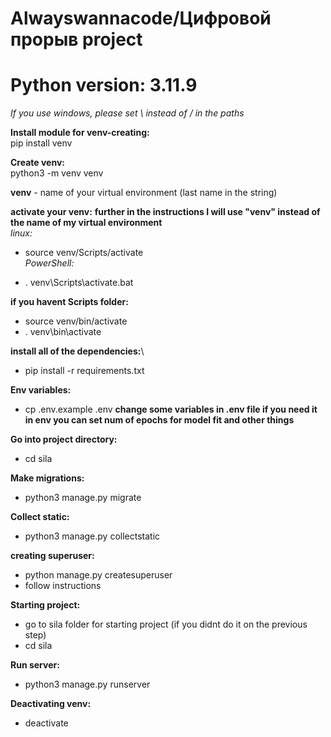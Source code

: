 # Alwayswannacode/Цифровой прорыв project
# Python version: 3.11.9

*If you use windows, please set \ instead of / in the paths*

**Install module for venv-creating:**\
pip install venv

**Create venv:**\
python3 -m venv venv

**venv** - name of your virtual environment (last name in the string)

**activate your venv:**
**further in the instructions I will use "venv" instead of the name of my virtual environment**\
_linux:_

- source venv/Scripts/activate\
_PowerShell:_

- . venv\Scripts\activate.bat

**if you havent Scripts folder:**

- source venv/bin/activate
- . venv\bin\activate

**install all of the dependencies:**\
- pip install -r requirements.txt

**Env variables:**

- cp .env.example .env
**change some variables in .env file if you need it**
**in env you can set num of epochs for model fit and other things**

**Go into project directory:**

- cd sila

**Make migrations:**

- python3 manage.py migrate

**Collect static:**

- python3 manage.py collectstatic

**creating superuser:**

- python manage.py createsuperuser
- follow instructions

**Starting project:**

- go to sila folder for starting project (if you didnt do it on the previous step)
- cd sila

**Run server:**

- python3 manage.py runserver

**Deactivating venv:**

- deactivate

